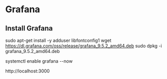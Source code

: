 # Grafana

## Install Grafana
sudo apt-get install -y adduser libfontconfig1
wget https://dl.grafana.com/oss/release/grafana_9.5.2_amd64.deb
sudo dpkg -i grafana_9.5.2_amd64.deb

systemctl enable grafana --now

http://localhost:3000